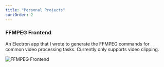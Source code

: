 ```yaml
---
title: "Personal Projects"
sortOrder: 2
---
```

### FFMPEG Frontend
An Electron app that I wrote to generate the FFMPEG commands for common video processing tasks. Currently only supports video clipping.

![FFMPEG Frontend](/ffmpeg-frontend.png)